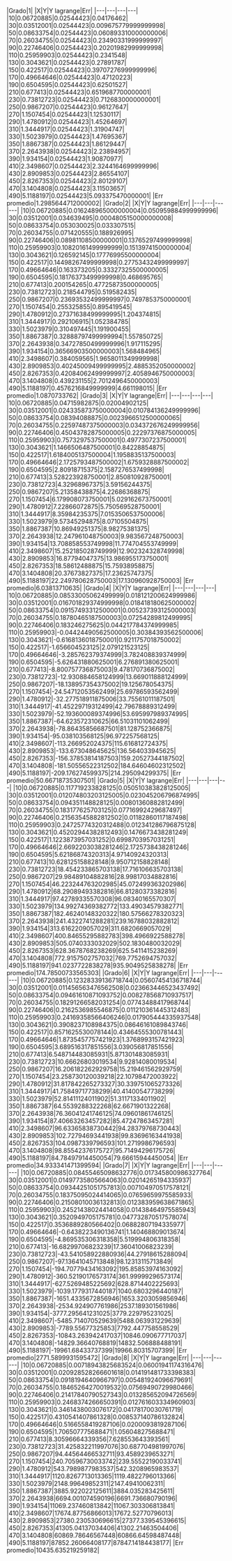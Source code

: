 |Grado|1||X|Y|Y lagrange|Err||---|---|---|---||10|0.06720885|0.02544423|0.04176462||30|0.03512001|0.02544423|0.009675779999999998||50|0.08633754|0.02544423|0.060893310000000006||70|0.26034755|0.02544423|0.23490331999999997||90|0.22746406|0.02544423|0.20201982999999998||110|0.25959903|0.02544423|0.2341548||130|0.3043621|0.02544423|0.27891787||150|0.422517|0.02544423|0.39707276999999996||170|0.49664646|0.02544423|0.47120223||190|0.6504595|0.02544423|0.62501527||210|0.677413|0.02544423|0.6519687700000001||230|0.73812723|0.02544423|0.7126830000000001||250|0.9867207|0.02544423|0.96127647||270|1.1507454|0.02544423|1.12530117||290|1.4780912|0.02544423|1.45264697||310|1.3444917|0.02544423|1.31904747||330|1.5023979|0.02544423|1.47695367||350|1.8867387|0.02544423|1.86129447||370|2.2643938|0.02544423|2.23894957||390|1.934154|0.02544423|1.90870977||410|2.3498607|0.02544423|2.3244164699999996||430|2.8909853|0.02544423|2.86554107||450|2.8267353|0.02544423|2.80129107||470|3.1404808|0.02544423|3.11503657||490|5.1188197|0.02544423|5.093375470000001||Err promedio|1.2985644712000002||Grado|2||X|Y|Y lagrange|Err||---|---|---|---||10|0.06720885|0.016248965000000004|0.050959884999999996||30|0.03512001|0.034639495|0.0004805150000000008||50|0.08633754|0.053030025|0.033307515||70|0.26034755|0.071420555|0.188926995||90|0.22746406|0.08981108500000001|0.13765297499999998||110|0.25959903|0.10820161499999999|0.15139741500000004||130|0.3043621|0.126592145|0.17776995500000004||150|0.422517|0.14498267499999998|0.27753432499999997||170|0.49664646|0.163373205|0.33327325500000005||190|0.6504595|0.18176373499999998|0.468695765||210|0.677413|0.200154265|0.47725873500000005||230|0.73812723|0.218544795|0.519582435||250|0.9867207|0.23693532499999997|0.7497853750000001||270|1.1507454|0.255325855|0.895419545||290|1.4780912|0.27371638499999995|1.204374815||310|1.3444917|0.292106915|1.052384785||330|1.5023979|0.310497445|1.191900455||350|1.8867387|0.32888797499999994|1.557850725||370|2.2643938|0.34727850499999996|1.917115295||390|1.934154|0.36566903500000003|1.568484965||410|2.3498607|0.384059565|1.9658011349999998||430|2.8909853|0.40245009499999995|2.4885352050000002||450|2.8267353|0.42084062499999997|2.4058946750000003||470|3.1404808|0.439231155|2.7012496450000003||490|5.1188197|0.4576216849999999|4.661198015||Err promedio|1.0870733762||Grado|3||X|Y|Y lagrange|Err||---|---|---|---||10|0.06720885|0.04715982875|0.02004902125||30|0.03512001|0.024335873750000004|0.010784136249999996||50|0.08633754|0.08394088875|0.0023966512500000065||70|0.26034755|0.22597487375000003|0.034372676249999956||90|0.22746406|0.45043782875000005|0.22297376875000005||110|0.25959903|0.7573297537500001|0.4977307237500001||130|0.3043621|1.1466506487500001|0.84228854875||150|0.422517|1.6184005137500004|1.1958835137500003||170|0.49664646|2.1725793487500002|1.6759328887500002||190|0.6504595|2.80918715375|2.1587276537499998||210|0.677413|3.528223928750001|2.850810928750001||230|0.73812723|4.32968967375|3.59156244375||250|0.9867207|5.21358438875|4.22686368875||270|1.1507454|6.179908073750001|5.029162673750001||290|1.4780912|7.22866072875|5.750569528750001||310|1.3444917|8.35984235375|7.0153506537500006||330|1.5023979|9.57345294875|8.07105504875||350|1.8867387|10.86949251375|8.98275381375||370|2.2643938|12.247961048750003|9.983567248750003||390|1.934154|13.708858553749998|11.774704553749999||410|2.3498607|15.252185028749999|12.902324328749998||430|2.8909853|16.87794047375|13.986955173750001||450|2.8267353|18.58612488875|15.75938958875||470|3.1404808|20.37673827375|17.23625747375||490|5.1188197|22.249780628750003|17.130960928750003||Err promedio|6.03813710635||Grado|4||X|Y|Y lagrange|Err||---|---|---|---||10|0.06720885|0.08533005062499999|0.018121200624999986||30|0.03512001|0.016701829374999998|0.018418180625000002||50|0.08633754|0.09157493312500001|0.005237393125000003||70|0.26034755|0.18780465187500003|0.07254289812499995||90|0.22746406|0.183246275625|0.044217784374999985||110|0.25959903|-0.04424490562500005|0.30384393562500006||130|0.3043621|-0.6168136018750001|0.9211757018750002||150|0.422517|-1.656604523125|2.079121523125||170|0.49664646|-3.285762379374999|3.782408839374999||190|0.6504595|-5.626431880625001|6.276891380625001||210|0.677413|-8.800757736875003|9.478170736875002||230|0.73812723|-12.930884658124999|13.669011888124999||250|0.9867207|-18.138957354375002|19.125678054375||270|1.1507454|-24.54712053562499|25.69786593562499||290|1.4780912|-32.277518911875006|33.75561011187501||310|1.3444917|-41.45229719312499|42.79678889312499||330|1.5023979|-52.193600089374996|53.695997989374995||350|1.8867387|-64.623572310625|66.51031101062499||370|2.2643938|-78.86435856687501|81.128752366875||390|1.934154|-95.038103568125|96.972257568125||410|2.3498607|-113.266952024375|115.616812724375||430|2.8909853|-133.673048645625|136.564033945625||450|2.8267353|-156.37853814187503|159.20527344187502||470|3.1404808|-181.50556522312502|184.64604602312502||490|5.1188197|-209.176274599375|214.295094299375||Err promedio|50.66718735307501||Grado|5||X|Y|Y lagrange|Err||---|---|---|---||10|0.06720885|0.117719233828125|0.050510383828125005||30|0.03512001|0.012074803203125005|0.023045206796874995||50|0.08633754|0.094351148828125|0.00801360882812499||70|0.26034755|0.183177625703125|0.07716992429687497||90|0.22746406|0.21563545882812502|0.01182860117187498||110|0.25959903|0.24725774320312488|0.012341286796875128||130|0.3043621|0.45202944382812493|0.1476673438281249||150|0.422517|1.1223873957031252|0.6998703957031251||170|0.49664646|2.6692203038281246|2.1725738438281246||190|0.6504595|5.62186874320313|4.97140924320313||210|0.677413|10.628125158828148|9.950712158828148||230|0.73812723|18.454233865703138|17.716106635703138||250|0.9867207|29.98489104882816|28.99817034882816||270|1.1507454|46.223244763202985|45.072499363202986||290|1.4780912|68.29089493382816|66.81280373382816||310|1.3444917|97.42789335570308|96.08340165570307||330|1.5023979|134.99274369382772|133.49034579382771||350|1.8867387|182.46240148320322|180.57566278320323||370|2.2643938|241.4322741288281|239.16788032882812||390|1.934154|313.6162209057029|311.6820669057029||410|2.3498607|400.84655295882783|398.4966922588278||430|2.8909853|505.0740333032029|502.1830480032029||450|2.8267353|628.3678768238269|625.5411415238269||470|3.1404808|772.9157502757032|769.7752694757032||490|5.1188197|941.0237722838278|935.9049525838278||Err promedio|174.78500733565303||Grado|6||X|Y|Y lagrange|Err||---|---|---|---||10|0.06720885|0.12328339136718744|0.05607454136718744||30|0.03512001|0.011456563476562508|0.023663446523437492||50|0.08633754|0.09461610871093752|0.008278568710937517||70|0.26034755|0.18291266582031254|0.07743488417968744||90|0.22746406|0.2162536985546875|0.011210361445312483||110|0.25959903|0.24169358566406246|0.017905444335937548||130|0.3043621|0.3908237108984375|0.08646161089843746||150|0.422517|0.8571625530078144|0.43464555300781443||170|0.49664646|1.8735457757421923|1.3768993157421923||190|0.6504595|3.689516317851556|3.039056817851556||210|0.677413|6.548714483085931|5.871301483085931||230|0.73812723|10.66626803019534|9.92814080019534||250|0.9867207|16.206182262929758|15.219461562929759||270|1.1507454|23.258730120039218|22.10798472003922||290|1.4780912|31.817842265273327|30.339751065273326||310|1.3444917|41.75849717738299|40.41400547738299||330|1.5023979|52.81411124011902|51.31171334011902||350|1.8867387|64.5539288322268|62.6671901322268||370|2.2643938|76.36041241746125|74.09601861746125||390|1.934154|87.40663263457282|85.47247863457281||410|2.3498607|96.63365838730442|94.28379768730443||430|2.8909853|102.72794693441938|99.83696163441938||450|2.8267353|104.0987339796593|101.2719986796593||470|3.1404808|98.85542376175727|95.71494296175726||490|5.1188197|84.78497914450054|79.66615944450054||Err promedio|34.933341471399594||Grado|7||X|Y|Y lagrange|Err||---|---|---|---||10|0.06720885|0.08455465098632776|0.017345800986327764||30|0.03512001|0.01497735805664063|0.02014265194335937||50|0.08633754|0.09344251051757813|0.007104970517578121||70|0.26034755|0.18375095024414065|0.07659659975585933||90|0.22746406|0.21508010036132813|0.012383959638671865||110|0.25959903|0.24521438024414058|0.01438464975585943||130|0.3043621|0.3520949705175781|0.047732870517578074||150|0.422517|0.3536889280566402|0.06882807194335977||170|0.49664646|-0.6438223490136741|1.140468809013674||190|0.6504595|-4.869535306318358|5.519994806318358||210|0.677413|-16.68299706823239|17.36041006823239||230|0.73812723|-43.541058922880936|44.27918615288094||250|0.9867207|-97.13641045713848|98.12313115713849||270|1.1507454|-194.70779434163092|195.85853974163092||290|1.4780912|-360.52190176573174|361.99999296573174||310|1.3444917|-627.5269485225692|628.8714402225693||330|1.5023979|-1039.1779317440187|1040.6803296440187||350|1.8867387|-1651.4335672856946|1653.3203059856946||370|2.2643938|-2534.924907761986|2537.189301561986||390|1.934154|-3777.295641231025|3779.229795231025||410|2.3498607|-5485.714070529639|5488.063931229639||430|2.8909853|-7789.55677325853|7792.447758558529||450|2.8267353|-10843.263942417037|10846.090677717037||470|3.1404808|-14829.36640768819|14832.506888488191||490|5.1188197|-19961.68433737399|19966.80315707399||Err promedio|2771.5899931595472||Grado|8||X|Y|Y lagrange|Err||---|---|---|---||10|0.06720885|0.00718943825683524|0.06001941174316476||30|0.03512001|0.020928528266601618|0.014191481733398383||50|0.08633754|0.0918194640966797|0.005481924096679691||70|0.26034755|0.18465264270019532|0.07569490729980466||90|0.22746406|0.21417840790527343|0.013285652094726569||110|0.25959903|0.2468374266650391|0.012761603334960903||130|0.3043621|0.3461438003076172|0.04178170030761719||150|0.422517|0.4310541407861328|0.008537140786132824||170|0.49664646|0.5166558419287106|0.0200093819287106||190|0.6504595|1.706507775688471|1.056048275688471||210|0.677413|8.30596664339356|7.628553643393561||230|0.73812723|31.425832211997076|30.687704981997076||250|0.9867207|94.44564466532711|93.4589239653271||270|1.1507454|240.70596730033742|239.55522190033741||290|1.4780912|543.7989877983537|542.3208965983537||310|1.3444917|1120.8267713013365|1119.4822796013366||330|1.5023979|2148.99649852311|2147.49410062311||350|1.8867387|3885.922022125611|3884.035283425611||370|2.2643938|6694.001074590196|6691.736680790196||390|1.934154|11069.237460813842|11067.303306813841||410|2.3498607|17674.87756866013|17672.52770796013||430|2.8909853|27380.230530696615|27377.339545396615||450|2.8267353|41305.04137034406|41302.21463504406||470|3.1404808|60869.78646567448|60866.64598487448||490|5.1188197|87852.26066408177|87847.14184438177||Err promedio|10435.635219259182|